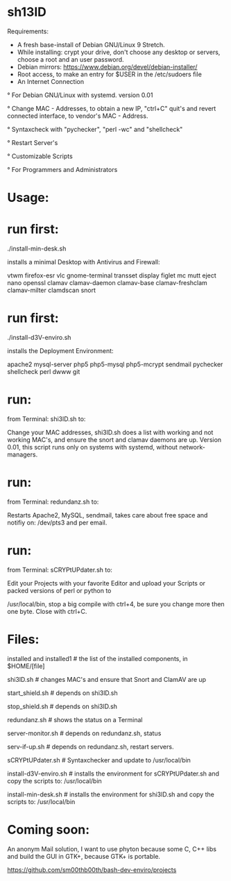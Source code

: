 # sh13lD

Requirements:

- A fresh base-install of Debian GNU/Linux 9 Stretch. 
- While installing: crypt your drive, don't choose any desktop or servers, choose a root and an user password.
- Debian mirrors: https://www.debian.org/devel/debian-installer/
- Root access, to make an entry for $USER in the /etc/sudoers file
- An Internet Connection

° For Debian GNU/Linux with systemd. version 0.01

° Change MAC - Addresses, to obtain a new IP, "ctrl+C" quit's and revert connected interface, to vendor's MAC - Address.

° Syntaxcheck with "pychecker", "perl -wc" and "shellcheck"

° Restart Server's

° Customizable Scripts

° For Programmers and Administrators

# Usage:

# run first:

./install-min-desk.sh

installs a minimal Desktop with Antivirus and Firewall:

vtwm firefox-esr vlc gnome-terminal transset display figlet mc mutt eject nano openssl clamav clamav-daemon clamav-base clamav-freshclam clamav-milter clamdscan snort

# run first:

./install-d3V-enviro.sh

installs the Deployment Environment:

apache2 mysql-server php5 php5-mysql php5-mcrypt sendmail pychecker shellcheck perl dwww git

# run:

from Terminal: shi3lD.sh to:

Change your MAC addresses, shi3lD.sh does a list with working and not working MAC's, and ensure the snort and clamav daemons are up. Version 0.01, this script	runs only on systems with systemd, without network-managers.

# run:

from Terminal: redundanz.sh to:

Restarts Apache2, MySQL, sendmail, takes care about free space and notifiy on: /dev/pts3 and per email.

# run:

from Terminal: sCRYPtUPdater.sh to:

Edit your Projects with your favorite Editor and upload your Scripts or packed versions of perl or python to 

/usr/local/bin, stop a big compile with ctrl+4, be sure you change more then one byte. Close with ctrl+C.

# Files:

installed and installed1 # the list of the installed components, in $HOME/[file]

shi3lD.sh # changes MAC's and ensure that Snort and ClamAV are up

start_shield.sh # depends on shi3lD.sh

stop_shield.sh # depends on shi3lD.sh

redundanz.sh # shows the status on a Terminal

server-monitor.sh # depends on redundanz.sh, status

serv-if-up.sh # depends on redundanz.sh, restart servers.

sCRYPtUPdater.sh # Syntaxchecker and update to /usr/local/bin

install-d3V-enviro.sh # installs the environment for sCRYPtUPdater.sh and copy the scripts to: /usr/local/bin

install-min-desk.sh # installs the environment for shi3lD.sh and copy the scripts to: /usr/local/bin

# Coming soon:

An anonym Mail solution, I want to use phyton because some C, C++ libs and build the GUI in GTK+, because GTK+ is portable.

https://github.com/sm00thb00th/bash-dev-enviro/projects
